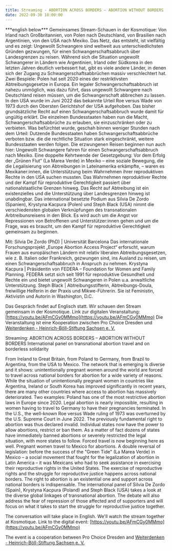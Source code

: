 ```yaml
---
title: Streaming - ABORTION ACROSS BORDERS – ABORTION WITHOUT BORDERS - Internationales Podium zu transnationalen Abtreibungsreisen und zu grenzenloser Solidarität
date: 2022-09-30 18:00:00
---
```


\*\*\*english below\*\*\*
Gemeinsames Stream-Schauen in der Kosmotique: Von Irland nach Großbritannien, von Polen nach Deutschland, von Brasilien nach Argentinien, von den USA nach Mexiko. Das Netz, das entsteht, ist vielfältig und es zeigt: Ungewollt Schwangere sind weltweit aus unterschiedlichsten Gründen gezwungen, für einen Schwangerschaftsabbruch über Landesgrenzen zu reisen.
Während sich die Situation ungewollt Schwangerer in Ländern wie Argentinien, Irland oder Südkorea in den letzten Jahren deutlich verbessert hat, gibt es viele andere Länder, in denen sich der Zugang zu Schwangerschaftsabbrüchen massiv verschlechtert hat. Zwei Bespiele: Polen hat seit 2020 eines der restriktivsten Abtreibungsgesetze in Europa. Ein legaler Schwangerschaftsabbruch ist nahezu unmöglich, was dazu führt, dass ungewollt Schwangere nach Deutschland reisen müssen, um die Schwangerschaft abbrechen zu lassen.
In den USA wurde im Juni 2022 das bekannte Urteil Roe versus Wade von 1973 durch den Obersten Gerichtshof der USA aufgehoben. Das bisher grundsätzliche Recht auf einen Schwangerschaftsabbruch wurde damit für ungültig erklärt. Die einzelnen Bundesstaaten haben nun die Macht, Schwangerschaftsabbrüche zu erlauben, sie einzuschränken oder zu verbieten. Was befürchtet wurde, geschah binnen weniger Stunden nach dem Urteil: Dutzende Bundesstaaten haben Schwangerschaftsabbrüche verboten bzw. die die rechtliche Situation stark eingeschränkt, weitere Bundesstaaten werden folgen.
Die erzwungenen Reisen beginnen nun auch hier: Ungewollt Schwangere fahren für einen Schwangerschaftsabbruch nach Mexiko. Eine doppelte Kehrtwende der Gesetzgebung: Vor dem Erfolg der „Grünen Flut“ (La Marea Verde) in Mexiko – eine soziale Bewegung, die die Legalisierung von Abtreibungen in Lateinamerika erkämpfte, – waren es Mexikaner:innen, die Unterstützung beim Wahrnehmen ihrer reproduktiven Rechte in den USA suchen mussten.
Das Wahrnehmen reproduktiver Rechte und der Kampf für reproduktive Gerechtigkeit passiert über nationalstaatliche Grenzen hinweg. Das Recht auf Abtreibung ist ein existenzielles und die Unterstützung über Landesgrenzen hinweg ist unabdingbar.
Das international besetzte Podium aus Silvia De Zordo (Spanien), Krystyna Kacpura (Polen) und Steph Black (USA) nimmt die verschiedensten globalen Verknüpfungen des transnationalen Arbtreibunsreisens in den Blick. Es wird auch um die Angst vor Repressionen von Betroffenen und Unterstützer:innen gehen und um die Frage, was es braucht, um den Kampf für reproduktive Gerechtigkeit gemeinsam zu beginnen.

Mit:
Silvia De Zordo (PhD) | Universität Barcelona
Das internationale Forschungsprojekt „Europe Abortion Access Project“ erforscht, warum Frauen aus europäischen Ländern mit relativ liberalen Abtreibungsgesetzen, wie z. B. Italien oder Frankreich, gezwungen sind, ins Ausland zu reisen, um einen Schwangerschaftsabbruch in Anspruch zu nehmen.
Krystyna Kacpura | Präsidentin von FEDERA – Foundation for Women and Family Planning. FEDERA setzt sich seit 1991 für reproduktive Gesundheit und Rechte ein und bietet ungewollt Schwangeren in Polen u.a. anwaltliche Unterstützung.
Steph Black | Abtreibungsstifterin, Abtreibungs-Doula, freiwillige Helferin in der Praxis und Mikwe-Führerin. Sie ist Feministin, Aktivistin und Autorin in Washington, D.C.

Das Gespräch findet auf Englisch statt. Wir schauen den Stream gemeinsam in der Kosmotique.  Link zur digitalen Veranstaltung: [https://youtu.be/AFmCGy0MMmo](https://youtu.be/AFmCGy0MMmo)
Die Veranstaltung ist eine Kooperation zwischen Pro Choice Dresden und [Weiterdenken - Heinrich-Böll-Stiftung Sachsen e. V.](https://calendar.boell.de/de/event/abortion-across-borders-abortion-without-borders)

Streaming: ABORTION ACROSS BORDERS – ABORTION WITHOUT BORDERS
International panel on transnational abortion travel and on borderless solidarity

From Ireland to Great Britain, from Poland to Germany, from Brazil to Argentina, from the USA to Mexico. The network that is emerging is diverse and it shows: unintentionally pregnant women around the world are forced to travel across national borders for abortion for a wide variety of reasons.
While the situation of unintentionally pregnant women in countries like Argentina, Ireland or South Korea has improved significantly in recent years, there are many other countries where access to abortion has massively deteriorated. Two examples: Poland has one of the most restrictive abortion laws in Europe since 2020. Legal abortion is nearly impossible, resulting in women having to travel to Germany to have their pregnancies terminated.
In the U.S., the well-known Roe versus Wade ruling of 1973 was overturned by the U.S. Supreme Court in June 2022. The previously fundamental right to abortion was thus declared invalid. Individual states now have the power to allow abortions, restrict or ban them. As a matter of fact dozens of states have immediately banned abortions or severely restricted the legal situation, with more states to follow.
Forced travel is now beginning here as well. Pregnant women travel to Mexico for abortions. A double reversal of legislation: before the success of the "Green Tide" (La Marea Verde) in Mexico – a social movement that fought for the legalization of abortion in Latin America – it was Mexicans who had to seek assistance in exercising their reproductive rights in the United States.
The exercise of reproductive rights and the struggle for reproductive justice happens across national borders. The right to abortion is an existential one and support across national borders is indispensable.
The international panel of Silvia De Zordo (Spain), Krystyna Kacpura (Poland) and Steph Black (USA) takes a look at the diverse global linkages of transnational abortion. The debate will also address the fear of repression of those affected and of supporters and will focus on what it takes to start the struggle for reproductive justice together.

The conversation will take place in English. We'll watch the stream together at Kosmotique. Link to the digital event: [https://youtu.be/AFmCGy0MMmo](https://youtu.be/AFmCGy0MMmo)

The event is a cooperation between Pro Choice Dresden and [Weiterdenken - Heinrich-Böll-Stiftung Sachsen e. V.](https://calendar.boell.de/de/event/abortion-across-borders-abortion-without-borders)
